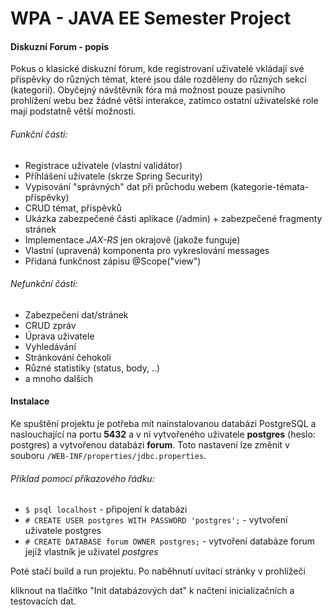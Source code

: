 # WPA - JAVA EE Semester Project

#### Diskuzní Forum - popis

Pokus o klasické diskuzní fórum, kde registrovaní uživatelé vkládají své přispěvky do různých
témat, které jsou dále rozděleny do různých sekcí (kategorií). Obyčejný návštěvník fóra má
možnost pouze pasivního prohlížení webu bez žádné větší interakce, zatímco ostatní uživatelské
role mají podstatně větší možnosti.

###### Funkční části:
* Registrace uživatele (vlastní validátor)
* Příhlášení uživatele (skrze Spring Security)
* Vypisování "správných" dat při průchodu webem (kategorie-témata-příspěvky)
* CRUD témat, příspěvků
* Ukázka zabezpečené části aplikace (/admin) + zabezpečené fragmenty stránek
* Implementace *JAX-RS* jen okrajově (jakože funguje)
* Vlastní (upravená) komponenta pro vykreslování messages
* Přidaná funkčnost zápisu @Scope("view")

###### Nefunkční části:
* Zabezpečení dat/stránek
* CRUD zpráv
* Úprava uživatele
* Vyhledávání
* Stránkování čehokoli
* Různé statistiky (status, body, ..)
* a mnoho dalších

#### Instalace
Ke spuštění projektu je potřeba mít nainstalovanou databázi PostgreSQL a
naslouchající na portu **5432** a v ní vytvořeného uživatele **postgres** (heslo: postgres) a vytvořenou databázi **forum**.
Toto nastavení lze změnit v souboru `/WEB-INF/properties/jdbc.properties`.

###### Příklad pomocí příkazového řádku:
* `$ psql localhost` - připojení k databázi
* `# CREATE USER postgres WITH PASSWORD 'postgres';` - vytvoření uživatele postgres
* `# CREATE DATABASE forum OWNER postgres;` - vytvoření databáze forum jejíž vlastník je uživatel *postgres*

Poté stačí build a run projektu. Po naběhnutí uvítací stránky v prohlížeči

kliknout na tlačítko "Init databázových dat" k načtení inicializačních a testovacích dat.
